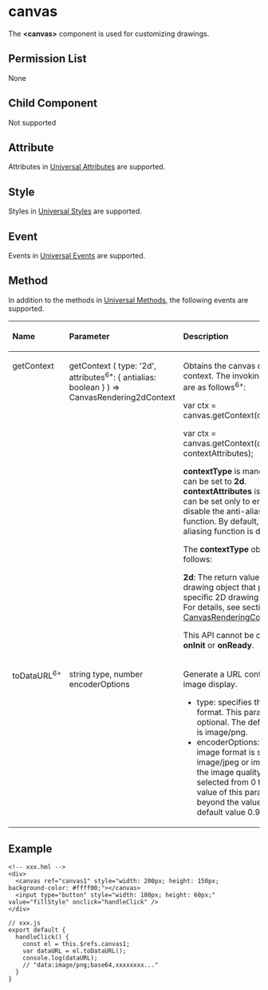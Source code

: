 # canvas<a name="EN-US_TOPIC_0000001127284886"></a>

The  **<canvas\>**  component is used for customizing drawings.

## Permission List<a name="section11257113618419"></a>

None

## Child Component<a name="section9288143101012"></a>

Not supported

## Attribute<a name="section2907183951110"></a>

Attributes in  [Universal Attributes](js-components-common-attributes.md)  are supported.

## Style<a name="section5775351116"></a>

Styles in  [Universal Styles](js-components-common-styles.md)  are supported.

## Event<a name="section1729055142211"></a>

Events in  [Universal Events](js-components-common-events.md)  are supported.

## Method<a name="section47669296127"></a>

In addition to the methods in  [Universal Methods](js-components-common-methods.md), the following events are supported.

<a name="td0f869ce272e4d90b1c7df558ad7635e"></a>
<table><thead align="left"><tr id="rf11e90428c78465b9e3a0c3ec2222a3c"><th class="cellrowborder" valign="top" width="10.81%" id="mcps1.1.4.1.1"><p id="a11b4cb4edcf14b5584841b089cbea895"><a name="a11b4cb4edcf14b5584841b089cbea895"></a><a name="a11b4cb4edcf14b5584841b089cbea895"></a>Name</p>
</th>
<th class="cellrowborder" valign="top" width="26.19%" id="mcps1.1.4.1.2"><p id="ac56fe081db8a4ddca537c39d9abfcd33"><a name="ac56fe081db8a4ddca537c39d9abfcd33"></a><a name="ac56fe081db8a4ddca537c39d9abfcd33"></a>Parameter</p>
</th>
<th class="cellrowborder" valign="top" width="63%" id="mcps1.1.4.1.3"><p id="a05cdd2c741a54fe3a44575a5b2384be3"><a name="a05cdd2c741a54fe3a44575a5b2384be3"></a><a name="a05cdd2c741a54fe3a44575a5b2384be3"></a>Description</p>
</th>
</tr>
</thead>
<tbody><tr id="r960677f8f5e64d7f9b33b8a0ae0c824f"><td class="cellrowborder" valign="top" width="10.81%" headers="mcps1.1.4.1.1 "><p id="p931916913120"><a name="p931916913120"></a><a name="p931916913120"></a>getContext</p>
</td>
<td class="cellrowborder" valign="top" width="26.19%" headers="mcps1.1.4.1.2 "><p id="p685785963319"><a name="p685785963319"></a><a name="p685785963319"></a>getContext  ( type: '2d', attributes<sup id="sup1114274719338"><a name="sup1114274719338"></a><a name="sup1114274719338"></a>6+</sup>:  { antialias: boolean } ) =&gt; CanvasRendering2dContext</p>
</td>
<td class="cellrowborder" valign="top" width="63%" headers="mcps1.1.4.1.3 "><p id="p176180219405"><a name="p176180219405"></a><a name="p176180219405"></a>Obtains the canvas drawing context. The invoking methods are as follows<sup id="sup520217171365"><a name="sup520217171365"></a><a name="sup520217171365"></a>6+</sup>:</p>
<p id="p1161802114405"><a name="p1161802114405"></a><a name="p1161802114405"></a>var ctx = canvas.getContext(contextType);</p>
<p id="p1161882115404"><a name="p1161882115404"></a><a name="p1161882115404"></a>var ctx = canvas.getContext(contextType, contextAttributes);</p>
<p id="p1361802194016"><a name="p1361802194016"></a><a name="p1361802194016"></a><strong id="b10777175914513"><a name="b10777175914513"></a><a name="b10777175914513"></a>contextType</strong> is mandatory and can be set to <strong id="b53315313620"><a name="b53315313620"></a><a name="b53315313620"></a>2d</strong>. <strong id="b1997310522618"><a name="b1997310522618"></a><a name="b1997310522618"></a>contextAttributes</strong> is optional and can be set only to enable or disable the anti-aliasing function. By default, the anti-aliasing function is disabled.</p>
<p id="p15975612161011"><a name="p15975612161011"></a><a name="p15975612161011"></a>The <strong id="b787712185710"><a name="b787712185710"></a><a name="b787712185710"></a>contextType</strong> objects are as follows:</p>
<p id="p1260014407342"><a name="p1260014407342"></a><a name="p1260014407342"></a><strong id="b176712541776"><a name="b176712541776"></a><a name="b176712541776"></a>2d</strong>: The return value is a 2D drawing object that provides specific 2D drawing operations. For details, see section <a href="js-components-canvas-canvasrenderingcontext2d.md">CanvasRenderingContext2D</a>.</p>
<p id="p14183154363412"><a name="p14183154363412"></a><a name="p14183154363412"></a>This API cannot be called in <strong id="b27896541168"><a name="b27896541168"></a><a name="b27896541168"></a>onInit</strong> or <strong id="b28715571664"><a name="b28715571664"></a><a name="b28715571664"></a>onReady</strong>.</p>
</td>
</tr>
<tr id="row13364759185512"><td class="cellrowborder" valign="top" width="10.81%" headers="mcps1.1.4.1.1 "><p id="p5364145915552"><a name="p5364145915552"></a><a name="p5364145915552"></a>toDataURL<sup id="sup822112587185"><a name="sup822112587185"></a><a name="sup822112587185"></a>6+</sup></p>
</td>
<td class="cellrowborder" valign="top" width="26.19%" headers="mcps1.1.4.1.2 "><p id="p12364115935515"><a name="p12364115935515"></a><a name="p12364115935515"></a>string type, number encoderOptions</p>
</td>
<td class="cellrowborder" valign="top" width="63%" headers="mcps1.1.4.1.3 "><p id="p1336455955512"><a name="p1336455955512"></a><a name="p1336455955512"></a>Generate a URL containing the image display.</p>
<a name="ul155726311612"></a><a name="ul155726311612"></a><ul id="ul155726311612"><li>type: specifies the image format. This parameter is optional. The default format is image/png.</li><li>encoderOptions: When the image format is set to image/jpeg or image/webp, the image quality can be selected from 0 to 1. If the value of this parameter is beyond the value range, the default value 0.92 is used.</li></ul>
</td>
</tr>
</tbody>
</table>

## Example<a name="section42931433142318"></a>

```
<!-- xxx.hml -->
<div>
  <canvas ref="canvas1" style="width: 200px; height: 150px; background-color: #ffff00;"></canvas>
  <input type="button" style="width: 180px; height: 60px;" value="fillStyle" onclick="handleClick" />
</div>
```

```
// xxx.js
export default {
  handleClick() {
    const el = this.$refs.canvas1;
    var dataURL = el.toDataURL();
    console.log(dataURL);
    // "data:image/png;base64,xxxxxxxx..."
  }
}
```

